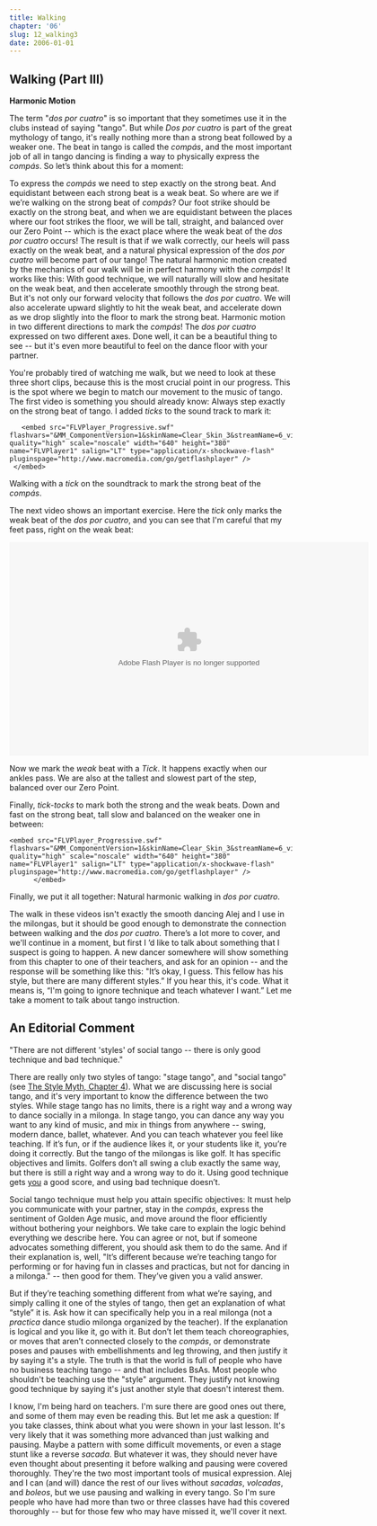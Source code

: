 ```yaml
---
title: Walking
chapter: '06'
slug: 12_walking3
date: 2006-01-01
---
```


## Walking (Part III)

**Harmonic Motion**

The term "_dos por cuatro_" is so important that they sometimes use it in the clubs instead of saying "tango". But while _Dos por cuatro_ is part of the great mythology of tango, it's really nothing more than a strong beat followed by a weaker one. The beat in tango is called the _compás_, and the most important job of all in tango dancing is finding a way to physically express the _compás_. So let’s think about this for a moment:

To express the _compás_ we need to step exactly on the strong beat. And equidistant between each strong beat is a weak beat. So where are we if we’re walking on the strong beat of _compás_? Our foot strike should be exactly on the strong beat, and when we are equidistant between the places where our foot strikes the floor, we will be tall, straight, and balanced over our Zero Point -- which is the exact place where the weak beat of the _dos por cuatro_ occurs! The result is that if we walk correctly, our heels will pass exactly on the weak beat, and a natural physical expression of the _dos por cuatro_ will become part of our tango! The natural harmonic motion created by the mechanics of our walk will be in perfect harmony with the _compás_!  It works like this: With good technique, we will naturally will slow and hesitate on the weak beat, and then accelerate smoothly through the strong beat. But it's not only our forward velocity that follows the _dos por cuatro_. We will also accelerate upward slightly to hit the weak beat, and accelerate down as we drop slightly into the floor to mark the strong beat. Harmonic motion in two different directions to mark the _compás_! The _dos por cuatro_ expressed on two different axes. Done well, it can be a beautiful thing to see -- but it's even more beautiful to feel on the dance floor with your partner.

You're probably tired of watching me walk, but we need to look at these three short clips, because this is the most crucial point in our progress. This is the spot where we begin to match our movement to the music of tango. The first video is something you should already know: Always step exactly on the strong beat of tango. I added _ticks_ to the sound track to mark it:

       <embed src="FLVPlayer_Progressive.swf" flashvars="&MM_ComponentVersion=1&skinName=Clear_Skin_3&streamName=6_videos/Tick1&autoPlay=false&autoRewind=false" quality="high" scale="noscale" width="640" height="380" name="FLVPlayer1" salign="LT" type="application/x-shockwave-flash" pluginspage="http://www.macromedia.com/go/getflashplayer" />
     </embed>

Walking with a _tick_ on the soundtrack to mark the strong beat of the _compás_.

The next video shows an important exercise. Here the _tick_ only marks the weak beat of the _dos por cuatro_, and you can see that I'm careful that my feet pass, right on the weak beat:

   <embed src="FLVPlayer_Progressive.swf" flashvars="&MM_ComponentVersion=1&skinName=Clear_Skin_3&streamName=6_videos/Tock2&autoPlay=false&autoRewind=false" quality="high" scale="noscale" width="640" height="380" name="FLVPlayer1" salign="LT" type="application/x-shockwave-flash" pluginspage="http://www.macromedia.com/go/getflashplayer" />
          </embed>

Now we mark the _weak_ beat with a _Tick_. It happens exactly when our ankles pass.
We are also at the tallest and slowest part of the step, balanced over our Zero Point.

Finally, _tick-tocks_ to mark both the strong and the weak beats. Down and fast on the strong beat, tall slow and balanced on the weaker one in between:

    <embed src="FLVPlayer_Progressive.swf" flashvars="&MM_ComponentVersion=1&skinName=Clear_Skin_3&streamName=6_videos/TikTok2&autoPlay=false&autoRewind=false" quality="high" scale="noscale" width="640" height="380" name="FLVPlayer1" salign="LT" type="application/x-shockwave-flash" pluginspage="http://www.macromedia.com/go/getflashplayer" />
          </embed>

Finally, we put it all together:  Natural harmonic walking in _dos por cuatro_.

The walk in these videos isn't exactly the smooth dancing Alej and I use in the milongas, but it should be good enough to demonstrate the connection between walking and the _dos por cuatro_. There’s a lot more to cover, and we'll continue in a moment, but first I ’d like to talk about something that I suspect is going to happen. A new dancer somewhere will show something from this chapter to one of their teachers, and ask for an opinion -- and the response will be something like this: "It’s okay, I guess. This fellow has his style, but there are many different styles.” If you hear this, it's code. What it means is, “I'm going to ignore technique and teach whatever I want.” Let me take a moment to talk about tango instruction.

## An Editorial Comment

"There are not different 'styles' of social tango --
there is only good technique and bad technique."

There are really only two styles of tango: "stage tango", and "social tango" (see [The Style Myth, Chapter 4](/04/16_generationgap#myth)).  What we are discussing here is social tango, and it's very important to know the difference between the two styles. While stage tango has no limits, there is a right way and a wrong way to dance socially in a milonga. In stage tango, you can dance any way you want to any kind of music, and mix in things from anywhere -- swing, modern dance, ballet, whatever. And you can teach whatever you feel like teaching. If it’s fun, or if the audience likes it, or your students like it, you’re doing it correctly. But the tango of the milongas is like golf. It has specific objectives and limits. Golfers don’t all swing a club exactly the same way, but there is still a right way and a wrong way to do it. Using good technique gets [you](/04/03_emocion) a good score, and using bad technique doesn’t.

Social tango technique must help you attain specific objectives: It must help you communicate with your partner, stay in the _compás_, express the sentiment of Golden Age music, and move around the floor efficiently without bothering your neighbors. We take care to explain the logic behind everything we describe here. You can agree or not, but if someone advocates something different, you should ask them to do the same. And if their explanation is, well, "It’s different because we’re teaching tango for performing or for having fun in classes and practicas, but not for dancing in a milonga." -- then good for them. They’ve given you a valid answer.

But if they’re teaching something different from what we’re saying, and simply calling it one of the styles of tango, then get an explanation of what “style” it is. Ask how it can specifically help you in a real milonga (not a _practica_ dance studio milonga organized by the teacher). If the explanation is logical and you like it, go with it. But don’t let them teach choreographies, or moves that aren’t connected closely to the _compás_, or demonstrate poses and pauses with embellishments and leg throwing, and then justify it by saying it's a style. The truth is that the world is full of people who have no business teaching tango -- and that includes BsAs. Most people who shouldn't be teaching use the "style" argument. They justify not knowing good technique by saying it's just another style that doesn't interest them.

I know, I'm being hard on teachers. I'm sure there are good ones out there, and some of them may even be reading this. But let me ask a question: If you take classes, think about what you were shown in your last lesson. It's very likely that it was something more advanced than just walking and pausing. Maybe a pattern with some difficult movements, or even a stage stunt like a reverse _sacada_. But whatever it was, they should never have even thought about presenting it before walking and pausing were covered thoroughly. They're the two most important tools of musical expression. Alej and I can (and will) dance the rest of our lives without _sacadas_, _volcadas_, and _boleos_, but we use pausing and walking in every tango. So I'm sure people who have had more than two or three classes have had this covered thoroughly -- but for those few who may have missed it, we'll cover it next.
